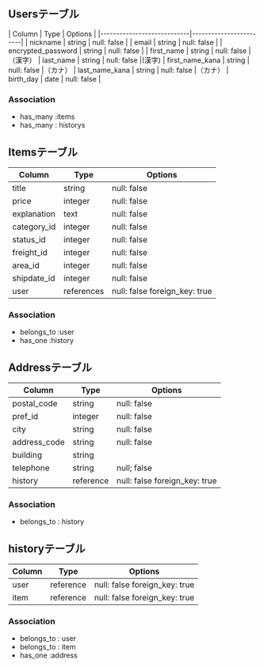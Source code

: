 
## Usersテーブル

| Column                     | Type    | Options      |
|----------------------------|------------------------|
| nickname                   | string  | null: false  |
| email                      | string  | null: false  |
| encrypted_password         | string  | null: false  |
| first_name                 | string  | null: false  |（漢字）
| last_name                  | string  | null: false  |(漢字)
| first_name_kana            | string  | null: false  |（カナ）
| last_name_kana             | string  | null: false  |（カナ）
| birth_day                  | date    | null: false  |


### Association

- has_many :items
- has_many : historys

## Itemsテーブル

| Column         | Type          | Options                      |
|----------------|---------------|------------------------------|
| title          | string        | null: false                  |
| price          | integer       | null: false                  |
| explanation    | text          | null: false                  |
| category_id    | integer       | null: false                  |
| status_id      | integer       | null: false                  |
| freight_id     | integer       | null: false                  |(送料)
| area_id        | integer       | null: false                  |(地域)
| shipdate_id    | integer       | null: false                  |(発送までの)
| user           | references    | null: false foreign_key: true|

### Association

- belongs_to :user
- has_one :history

## Addressテーブル

| Column       | Type     | Options                       |
|--------------|----------|-------------------------------|
| postal_code  | string   | null: false                   |
| pref_id      | integer  | null: false                   |(都道府県)
| city         | string   | null: false                   |(市町村区)
| address_code | string   | null: false                   |(住所)
| building     | string   |                               |
| telephone    | string   | null; false                   |
| history      | reference| null: false foreign_key: true |

### Association

- belongs_to : history

## historyテーブル

| Column| Type      | Options                      |
|-------|-----------|------------------------------|
| user  | reference | null: false foreign_key: true|
| item  | reference | null: false foreign_key: true|

### Association

- belongs_to : user
- belongs_to : item
- has_one :address










